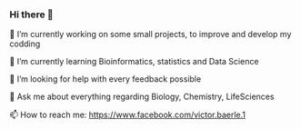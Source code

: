 ### Hi there 👋

🔭 I’m currently working on some small projects, to improve and develop my codding

🌱 I’m currently learning Bioinformatics, statistics and Data Science

🤔 I’m looking for help with every feedback possible

💬 Ask me about everything regarding Biology, Chemistry, LifeSciences

📫 How to reach me: https://www.facebook.com/victor.baerle.1


